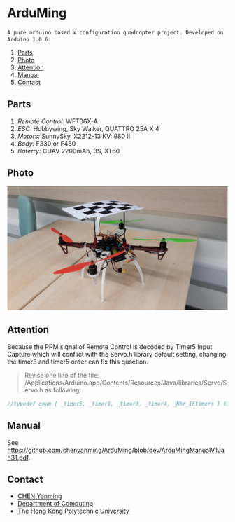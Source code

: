 # ArduMing
	A pure arduino based x configuration quadcopter project. Developed on Arduino 1.0.6.
    
1. [Parts](#toc_parts)
2. [Photo](#toc_photo)
3. [Attention](#toc_attention)
4. [Manual](#toc_manual)
5. [Contact](#toc_contact)

## Parts <a name="toc_parts"></a>
1. *Remote Control:* WFT06X-A 
2. *ESC:* Hobbywing, Sky Walker, QUATTRO 25A X 4 
3. *Motors:* SunnySky, X2212-13 KV: 980 II 
4. *Body:* F330 or F450
5. *Baterry:* CUAV 2200mAh, 3S, XT60

## Photo <a name="toc_photo"></a>
![Drone](https://raw.githubusercontent.com/chenyanming/ArduMing/dev/drone.jpg)

## Attention <a name="toc_attention"></a>
Because the PPM signal of Remote Control is decoded by Timer5 Input Capture which will conflict with the Servo.h library default setting, changing the timer3 and timer5 order can fix this qusetion.

>Revise one line of the file: 
/Applications/Arduino.app/Contents/Resources/Java/libraries/Servo/Servo.h as following:

```c
//typedef enum { _timer5, _timer1, _timer3, _timer4, _Nbr_16timers } timer16_Sequence_t ; typedef enum { _timer3, _timer1, _timer5, _timer4, _Nbr_16timers } timer16_Sequence_t ;
```

## Manual <a name="toc_manual"></a>
See https://github.com/chenyanming/ArduMing/blob/dev/ArduMingManualV1Jan31.pdf.

## Contact <a name="toc_contact"></a>
* [CHEN Yanming](mailto:elecming@gmail.com)
* [Department of Computing](http://www.comp.polyu.edu.hk/)
* [The Hong Kong Polytechnic University](http://www.polyu.edu.hk/web/en/home/index.html)
